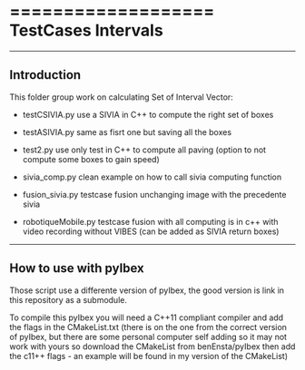 ===================
TestCases Intervals
===================


------------
Introduction
------------

This folder group work on calculating Set of Interval Vector:

 - testCSIVIA.py use a SIVIA in C++ to compute the right set of boxes

 - testASIVIA.py same as fisrt one but saving all the boxes

 - test2.py use only test in C++ to compute all paving (option to not compute some boxes to gain speed)

 - sivia_comp.py clean example on how to call sivia computing function

 - fusion_sivia.py testcase fusion unchanging image with the precedente sivia

 - robotiqueMobile.py testcase fusion with all computing is in c++ with video recording without VIBES (can be added as SIVIA return boxes)

----------------------
How to use with pyIbex
----------------------

Those script use a differente version of pyIbex,
the good version is link in this repository as a submodule.

To compile this pyIbex you will need a C++11 compliant compiler
and add the flags in the CMakeList.txt (there is on the one from the correct version 
of pyIbex, but there are some personal computer self adding so it may not work with yours
so download the CMakeList from benEnsta/pyIbex then add the c11++ flags - an example will be found in my version of the CMakeList)

 
